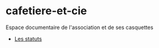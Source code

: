 # cafetiere-et-cie
Espace documentaire de l'association et de ses casquettes

- [Les statuts](statuts)
